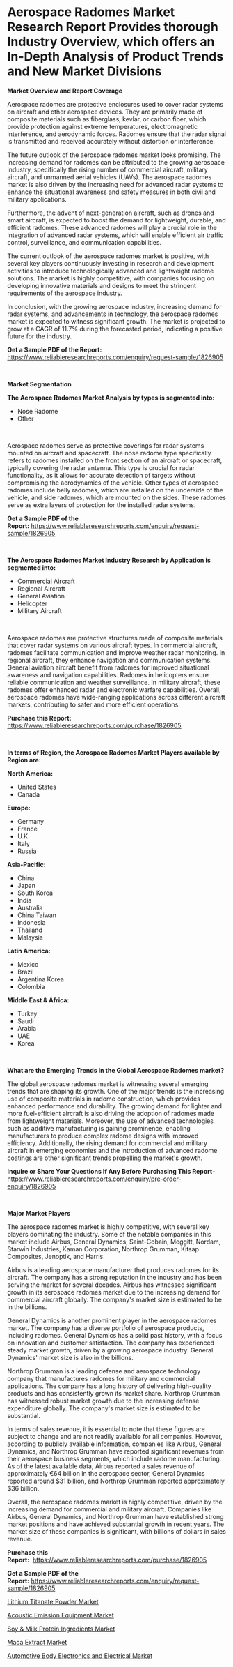 <p><h1>Aerospace Radomes Market Research Report Provides thorough Industry Overview, which offers an In-Depth Analysis of Product Trends and New Market Divisions</h1></p><p><strong>Market Overview and Report Coverage</strong></p>
<p><p>Aerospace radomes are protective enclosures used to cover radar systems on aircraft and other aerospace devices. They are primarily made of composite materials such as fiberglass, kevlar, or carbon fiber, which provide protection against extreme temperatures, electromagnetic interference, and aerodynamic forces. Radomes ensure that the radar signal is transmitted and received accurately without distortion or interference.</p><p>The future outlook of the aerospace radomes market looks promising. The increasing demand for radomes can be attributed to the growing aerospace industry, specifically the rising number of commercial aircraft, military aircraft, and unmanned aerial vehicles (UAVs). The aerospace radomes market is also driven by the increasing need for advanced radar systems to enhance the situational awareness and safety measures in both civil and military applications.</p><p>Furthermore, the advent of next-generation aircraft, such as drones and smart aircraft, is expected to boost the demand for lightweight, durable, and efficient radomes. These advanced radomes will play a crucial role in the integration of advanced radar systems, which will enable efficient air traffic control, surveillance, and communication capabilities.</p><p>The current outlook of the aerospace radomes market is positive, with several key players continuously investing in research and development activities to introduce technologically advanced and lightweight radome solutions. The market is highly competitive, with companies focusing on developing innovative materials and designs to meet the stringent requirements of the aerospace industry.</p><p>In conclusion, with the growing aerospace industry, increasing demand for radar systems, and advancements in technology, the aerospace radomes market is expected to witness significant growth. The market is projected to grow at a CAGR of 11.7% during the forecasted period, indicating a positive future for the industry.</p></p>
<p><strong>Get a Sample PDF of the Report:</strong> <a href="https://www.reliableresearchreports.com/enquiry/request-sample/1826905">https://www.reliableresearchreports.com/enquiry/request-sample/1826905</a></p>
<p>&nbsp;</p>
<p><strong>Market Segmentation</strong></p>
<p><strong>The Aerospace Radomes Market Analysis by types is segmented into:</strong></p>
<p><ul><li>Nose Radome</li><li>Other</li></ul></p>
<p>&nbsp;</p>
<p><p>Aerospace radomes serve as protective coverings for radar systems mounted on aircraft and spacecraft. The nose radome type specifically refers to radomes installed on the front section of an aircraft or spacecraft, typically covering the radar antenna. This type is crucial for radar functionality, as it allows for accurate detection of targets without compromising the aerodynamics of the vehicle. Other types of aerospace radomes include belly radomes, which are installed on the underside of the vehicle, and side radomes, which are mounted on the sides. These radomes serve as extra layers of protection for the installed radar systems.</p></p>
<p><strong>Get a Sample PDF of the Report:</strong>&nbsp;<a href="https://www.reliableresearchreports.com/enquiry/request-sample/1826905">https://www.reliableresearchreports.com/enquiry/request-sample/1826905</a></p>
<p>&nbsp;</p>
<p><strong>The Aerospace Radomes Market Industry Research by Application is segmented into:</strong></p>
<p><ul><li>Commercial Aircraft</li><li>Regional Aircraft</li><li>General Aviation</li><li>Helicopter</li><li>Military Aircraft</li></ul></p>
<p>&nbsp;</p>
<p><p>Aerospace radomes are protective structures made of composite materials that cover radar systems on various aircraft types. In commercial aircraft, radomes facilitate communication and improve weather radar monitoring. In regional aircraft, they enhance navigation and communication systems. General aviation aircraft benefit from radomes for improved situational awareness and navigation capabilities. Radomes in helicopters ensure reliable communication and weather surveillance. In military aircraft, these radomes offer enhanced radar and electronic warfare capabilities. Overall, aerospace radomes have wide-ranging applications across different aircraft markets, contributing to safer and more efficient operations.</p></p>
<p><strong>Purchase this Report:</strong>&nbsp; <a href="https://www.reliableresearchreports.com/purchase/1826905">https://www.reliableresearchreports.com/purchase/1826905</a></p>
<p>&nbsp;</p>
<p><strong>In terms of Region, the Aerospace Radomes Market Players available by Region are:</strong></p>
<p>
    <p> <strong> North America: </strong>
        <ul>
            <li>United States</li>
            <li>Canada</li>
        </ul>
        </p> 
    <p> <strong> Europe: </strong>
        <ul>
            <li>Germany</li>
            <li>France</li>
            <li>U.K.</li>
            <li>Italy</li>
            <li>Russia</li>
        </ul>
        </p> 
    <p> <strong> Asia-Pacific: </strong>
        <ul>
            <li>China</li>
            <li>Japan</li>
            <li>South Korea</li>
            <li>India</li>
            <li>Australia</li>
            <li>China Taiwan</li>
            <li>Indonesia</li>
            <li>Thailand</li>
            <li>Malaysia</li>
        </ul>
        </p> 
    <p> <strong> Latin America: </strong>
        <ul>
            <li>Mexico</li>
            <li>Brazil</li>
            <li>Argentina Korea</li>
            <li>Colombia</li>
        </ul>
        </p> 
    <p> <strong> Middle East & Africa: </strong>
        <ul>
            <li>Turkey</li>
            <li>Saudi</li>
            <li>Arabia</li>
            <li>UAE</li>
            <li>Korea</li>
        </ul>
    </p>
    </p>
<p>&nbsp;</p>
<p><strong>What are the Emerging Trends in the Global Aerospace Radomes market?</strong></p>
<p><p>The global aerospace radomes market is witnessing several emerging trends that are shaping its growth. One of the major trends is the increasing use of composite materials in radome construction, which provides enhanced performance and durability. The growing demand for lighter and more fuel-efficient aircraft is also driving the adoption of radomes made from lightweight materials. Moreover, the use of advanced technologies such as additive manufacturing is gaining prominence, enabling manufacturers to produce complex radome designs with improved efficiency. Additionally, the rising demand for commercial and military aircraft in emerging economies and the introduction of advanced radome coatings are other significant trends propelling the market's growth.</p></p>
<p><strong>Inquire or Share Your Questions If Any Before Purchasing This Report</strong>- <a href="https://www.reliableresearchreports.com/enquiry/pre-order-enquiry/1826905">https://www.reliableresearchreports.com/enquiry/pre-order-enquiry/1826905</a></p>
<p>&nbsp;</p>
<p><strong>Major Market Players</strong></p>
<p><p>The aerospace radomes market is highly competitive, with several key players dominating the industry. Some of the notable companies in this market include Airbus, General Dynamics, Saint-Gobain, Meggitt, Nordam, Starwin Industries, Kaman Corporation, Northrop Grumman, Kitsap Composites, Jenoptik, and Harris.</p><p>Airbus is a leading aerospace manufacturer that produces radomes for its aircraft. The company has a strong reputation in the industry and has been serving the market for several decades. Airbus has witnessed significant growth in its aerospace radomes market due to the increasing demand for commercial aircraft globally. The company's market size is estimated to be in the billions.</p><p>General Dynamics is another prominent player in the aerospace radomes market. The company has a diverse portfolio of aerospace products, including radomes. General Dynamics has a solid past history, with a focus on innovation and customer satisfaction. The company has experienced steady market growth, driven by a growing aerospace industry. General Dynamics' market size is also in the billions.</p><p>Northrop Grumman is a leading defense and aerospace technology company that manufactures radomes for military and commercial applications. The company has a long history of delivering high-quality products and has consistently grown its market share. Northrop Grumman has witnessed robust market growth due to the increasing defense expenditure globally. The company's market size is estimated to be substantial.</p><p>In terms of sales revenue, it is essential to note that these figures are subject to change and are not readily available for all companies. However, according to publicly available information, companies like Airbus, General Dynamics, and Northrop Grumman have reported significant revenues from their aerospace business segments, which include radome manufacturing. As of the latest available data, Airbus reported a sales revenue of approximately €64 billion in the aerospace sector, General Dynamics reported around $31 billion, and Northrop Grumman reported approximately $36 billion.</p><p>Overall, the aerospace radomes market is highly competitive, driven by the increasing demand for commercial and military aircraft. Companies like Airbus, General Dynamics, and Northrop Grumman have established strong market positions and have achieved substantial growth in recent years. The market size of these companies is significant, with billions of dollars in sales revenue.</p></p>
<p><strong>Purchase this Report:</strong>&nbsp;&nbsp;<a href="https://www.reliableresearchreports.com/purchase/1826905">https://www.reliableresearchreports.com/purchase/1826905</a></p>
<p></p>
<p><strong>Get a Sample PDF of the Report:</strong>&nbsp;<a href="https://www.reliableresearchreports.com/enquiry/request-sample/1826905">https://www.reliableresearchreports.com/enquiry/request-sample/1826905</a></p>
<p><p><a href="https://www.linkedin.com/pulse/lithium-titanate-powder-market-share-amp-new-trends-analysis-rr7ic/">Lithium Titanate Powder Market</a></p><p><a href="https://medium.com/@kyliebodei/acoustic-emission-equipment-market-size-and-market-trends-complete-industry-overview-2023-to-2030-2bf2356eb7c5">Acoustic Emission Equipment Market</a></p><p><a href="https://medium.com/@cite.teach.super/soy-milk-protein-ingredients-market-insights-into-market-cagr-market-trends-and-growth-69782cae7053">Soy & Milk Protein Ingredients Market</a></p><p><a href="https://www.linkedin.com/pulse/maca-extract-market-research-report-unlocks-analysis-financial-htpdc/">Maca Extract Market</a></p><p><a href="https://github.com/AKSHATREPORTPRIME/Market-Research-Report-List-1/blob/main/automotive-body-electronics-and-electrical-market.md">Automotive Body Electronics and Electrical Market</a></p></p>